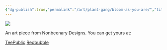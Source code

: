 ```yaml
---
{"dg-publish":true,"permalink":"/art/plant-gang/bloom-as-you-are/","title":"Bloom As You Are","tags":["Art","Plants and Garden"]}
---
```



![](https://baserow-media.ams3.digitaloceanspaces.com/user_files/wtg0isXGJ5JQqvhw0pCvtdwVMOHGEf3H_507e3b8b2583ea2ce749505841018dfa1ed7007a1e1c35ab81ea0c9e7695a6f5.jpg)

An art piece from Nonbeenary Designs. You can get yours at:

[TeePublic](https://www.teepublic.com/t-shirt/50950047-bloom-as-you-are?store_id=258912)
[Redbubble](https://www.redbubble.com/shop/ap/152697612?ref=studio-promote)

